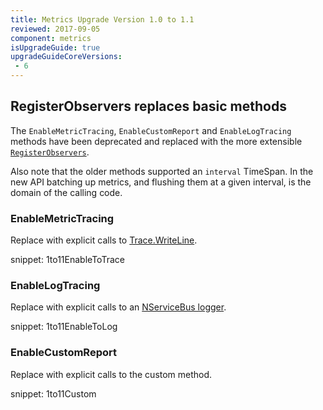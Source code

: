 ```yaml
---
title: Metrics Upgrade Version 1.0 to 1.1
reviewed: 2017-09-05
component: metrics
isUpgradeGuide: true
upgradeGuideCoreVersions:
 - 6
---
```



## RegisterObservers replaces basic methods

The `EnableMetricTracing`, `EnableCustomReport` and `EnableLogTracing` methods have been deprecated and replaced with the more extensible [`RegisterObservers`](/monitoring/metrics/raw.md#reporting-metrics-data-to-any-external-storage).

Also note that the older methods supported an `interval` TimeSpan. In the new API batching up metrics, and flushing them at a given interval, is the domain of the calling code.


### EnableMetricTracing

Replace with explicit calls to [Trace.WriteLine](https://msdn.microsoft.com/en-us/library/system.diagnostics.trace.writeline.aspx).

snippet: 1to11EnableToTrace


### EnableLogTracing

Replace with explicit calls to an [NServiceBus logger](/nservicebus/logging/usage.md).

snippet: 1to11EnableToLog


### EnableCustomReport

Replace with explicit calls to the custom method.

snippet: 1to11Custom
